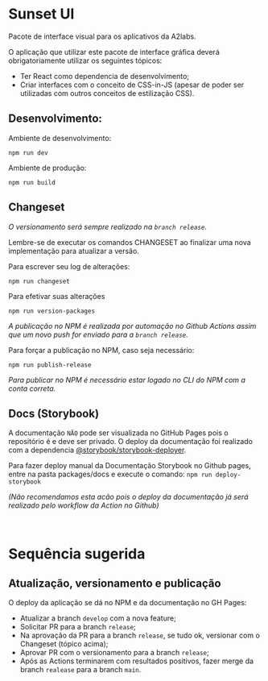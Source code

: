 # Sunset UI

Pacote de interface visual para os aplicativos da A2labs.

O aplicação que utilizar este pacote de interface gráfica deverá obrigatoriamente utilizar os seguintes tópicos:

- Ter React como dependencia de desenvolvimento;
- Criar interfaces com o conceito de CSS-in-JS (apesar de poder ser utilizadas com outros conceitos de estilização CSS).

## Desenvolvimento:

Ambiente de desenvolvimento:

```
npm run dev
```

Ambiente de produção:

```
npm run build
```

## Changeset

_O versionamento será sempre realizado na `branch release`._

Lembre-se de executar os comandos CHANGESET ao finalizar uma nova implementação para atualizar a versão.

Para escrever seu log de alterações:

```
npm run changeset
```

Para efetivar suas alterações

```
npm run version-packages
```

_A publicação no NPM é realizada por automação no Github Actions assim que um novo push for enviado para a `branch release`._

Para forçar a publicação no NPM, caso seja necessário:

```
npm run publish-release
```

_Para publicar no NPM é necessário estar logado no CLI do NPM com a conta correta._

## Docs (Storybook)

A documentação `NÃO` pode ser visualizada no GitHub Pages pois o repositório é e deve ser privado.
O deploy da documentação foi realizado com a dependencia [@storybook/storybook-deployer](https://github.com/storybook-eol/storybook-deployer).

Para fazer deploy manual da Documentação Storybook no Github pages, entre na pasta packages/docs e execute o comando:
`npm run deploy-storybook`

_(Não recomendamos esta acão pois o deploy da documentação já será realizado pelo workflow da Action no Github)_

<br />

# Sequência sugerida

## Atualização, versionamento e publicação

O deploy da aplicação se dá no NPM e da documentação no GH Pages:

- Atualizar a branch `develop` com a nova feature;
- Solicitar PR para a branch `release`;
- Na aprovação da PR para a branch `release`, se tudo ok, versionar com o Changeset (tópico acima);
- Aprovar PR com o versionamento para a branch `release`;
- Após as Actions terminarem com resultados positivos, fazer merge da branch `realease` para a branch `main`.
